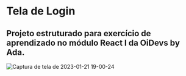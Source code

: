 <h1>Tela de Login</h1>

<h2>Projeto estruturado para exercício de aprendizado no módulo React I da OiDevs by Ada.</h2>


![Captura de tela de 2023-01-21 19-00-24](https://user-images.githubusercontent.com/59850893/213888614-d57abf8c-05fb-4db7-a6b8-eeb5afa88639.png)

